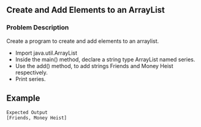 ## Create and Add Elements to an ArrayList

### Problem Description
Create a program to create and add elements to an arraylist.

- Import java.util.ArrayList
- Inside the main() method, declare a string type ArrayList named series.
- Use the add() method, to add strings Friends and Money Heist respectively.
- Print series.

## Example
    Expected Output
    [Friends, Money Heist]